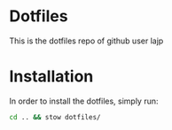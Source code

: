 
# Dotfiles

This is the dotfiles repo of github user lajp

# Installation

In order to install the dotfiles, simply run:
```sh
cd .. && stow dotfiles/
```
